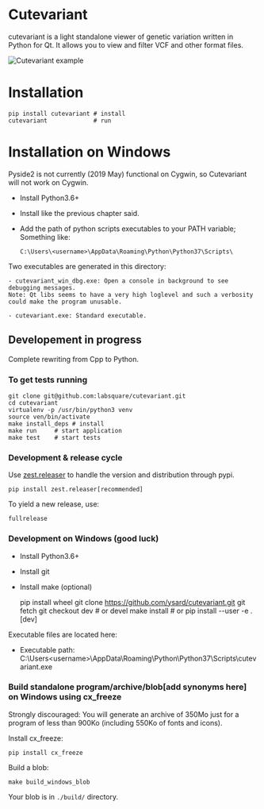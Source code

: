 # Cutevariant

cutevariant is a light standalone viewer of genetic variation written in Python for Qt. It allows you to view and filter VCF and other format files.

![Cutevariant example](https://raw.githubusercontent.com/labsquare/CuteVariant-cpp/master/screencast.gif)

# Installation

    pip install cutevariant # install
    cutevariant             # run

# Installation on Windows

Pyside2 is not currently (2019 May) functional on Cygwin, so Cutevariant will not work on Cygwin.

- Install Python3.6+
- Install like the previous chapter said.
- Add the path of python scripts executables to your PATH variable; Something like:

    `C:\Users\<username>\AppData\Roaming\Python\Python37\Scripts\`

Two executables are generated in this directory:

    - cutevariant_win_dbg.exe: Open a console in background to see debugging messages.
    Note: Qt libs seems to have a very high loglevel and such a verbosity could make the program unusable.

    - cutevariant.exe: Standard executable.


## Developement in progress

Complete rewriting from Cpp to Python.

###  To get tests running

    git clone git@github.com:labsquare/cutevariant.git
    cd cutevariant
    virtualenv -p /usr/bin/python3 venv
    source ven/bin/activate
    make install_deps # install
    make run     # start application
    make test    # start tests


### Development & release cycle

Use [zest.releaser](https://zestreleaser.readthedocs.io) to handle the version and distribution through pypi.

    pip install zest.releaser[recommended]

To yield a new release, use:

    fullrelease

### Development on Windows (good luck)

- Install Python3.6+
- Install git
- Install make (optional)

    pip install wheel
    git clone https://github.com/ysard/cutevariant.git
    git fetch
    git checkout dev # or devel
    make install # or pip install --user -e .[dev]

Executable files are located here:

- Executable path:
    C:\Users\<username>\AppData\Roaming\Python\Python37\Scripts\cutevariant.exe


### Build standalone program/archive/blob[add synonyms here] on Windows using cx_freeze

Strongly discouraged: You will generate an archive of 350Mo just for a program of
less than 900Ko (including 550Ko of fonts and icons).

Install cx_freeze:

    pip install cx_freeze

Build a blob:

    make build_windows_blob

Your blob is in `./build/` directory.
